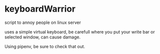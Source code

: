 # keyboardWarrior 
script to annoy people on linux server

uses a simple virtual keyboard, be carefull where you put your write bar or selected window, can cause damage.

Using pipenv, be sure to check that out.
